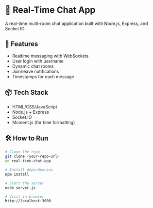 # 💬 Real-Time Chat App

A real-time multi-room chat application built with Node.js, Express, and Socket.IO.

## 🚀 Features

- Realtime messaging with WebSockets
- User login with username
- Dynamic chat rooms
- Join/leave notifications
- Timestamps for each message

## 📦 Tech Stack

- HTML/CSS/JavaScript
- Node.js + Express
- Socket.IO
- Moment.js (for time formatting)

## 🛠 How to Run

```bash
# Clone the repo
git clone <your-repo-url>
cd real-time-chat-app

# Install dependencies
npm install

# Start the server
node server.js

# Visit in browser
http://localhost:3000
